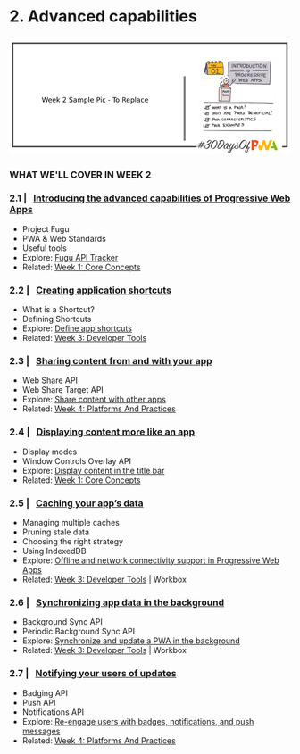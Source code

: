 # 2. Advanced capabilities

![Visual Guide to Core Concepts Week!](_media/day-01.png)


### WHAT WE'LL COVER IN WEEK 2


### 2.1 | &nbsp; [Introducing the advanced capabilities of Progressive Web Apps](01.md) 

* Project Fugu
* PWA & Web Standards
* Useful tools
* Explore: [Fugu API Tracker](https://fugu-tracker.web.app) 
* Related: [Week 1: Core Concepts](../core-concepts)


### 2.2 | &nbsp; [Creating application shortcuts](02.md) 

* What is a Shortcut?
* Defining Shortcuts
* Explore: [Define app shortcuts](https://docs.microsoft.com/en-us/microsoft-edge/progressive-web-apps-chromium/how-to/shortcuts)
* Related: [Week 3: Developer Tools](../dev-tools)

### 2.3 | &nbsp; [Sharing content from and with your app](03.md) 

* Web Share API
* Web Share Target API
* Explore: [Share content with other apps](https://docs.microsoft.com/en-us/microsoft-edge/progressive-web-apps-chromium/how-to/share)
* Related: [Week 4: Platforms And Practices](../platforms-practices)

### 2.4 | &nbsp; [Displaying content more like an app](04.md) 
* Display modes
* Window Controls Overlay API
* Explore: [Display content in the title bar](https://docs.microsoft.com/en-us/microsoft-edge/progressive-web-apps-chromium/how-to/window-controls-overlay)
* Related: [Week 1: Core Concepts](../core-concepts)

### 2.5 | &nbsp; [Caching your app’s data](05.md) 
* Managing multiple caches
* Pruning stale data
* Choosing the right strategy
* Using IndexedDB
* Explore: [Offline and network connectivity support in Progressive Web Apps](https://docs.microsoft.com/en-us/microsoft-edge/progressive-web-apps-chromium/how-to/offline)
* Related: [Week 3: Developer Tools](../dev-tools) | Workbox

### 2.6 | &nbsp; [Synchronizing app data in the background](06.md) 
* Background Sync API
* Periodic Background Sync API
* Explore: [Synchronize and update a PWA in the background](https://docs.microsoft.com/en-us/microsoft-edge/progressive-web-apps-chromium/how-to/background-syncs)
* Related: [Week 3: Developer Tools](../dev-tools) | Workbox

### 2.7 | &nbsp; [Notifying your users of updates](07.md) 
* Badging API
* Push API
* Notifications API
* Explore: [Re-engage users with badges, notifications, and push messages](https://docs.microsoft.com/en-us/microsoft-edge/progressive-web-apps-chromium/how-to/notifications-badges) 
* Related: [Week 4: Platforms And Practices](../platforms-practices)
